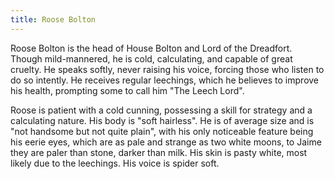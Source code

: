 ```yaml
---
title: Roose Bolton
---
```


Roose Bolton is the head of House Bolton and Lord of the Dreadfort. Though mild-mannered, he is cold, calculating, and capable of great cruelty. He speaks softly, never raising his voice, forcing those who listen to do so intently. He receives regular leechings, which he believes to improve his health, prompting some to call him "The Leech Lord".

Roose is patient with a cold cunning, possessing a skill for strategy and a calculating nature. His body is "soft hairless". He is of average size and is "not handsome but not quite plain", with his only noticeable feature being his eerie eyes, which are as pale and strange as two white moons, to Jaime they are paler than stone, darker than milk. His skin is pasty white, most likely due to the leechings. His voice is spider soft. 


